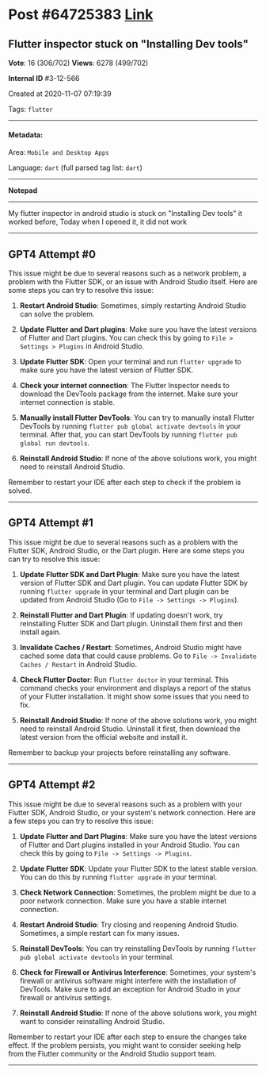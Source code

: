 
# Post \#64725383 [Link](https://stackoverflow.com/questions/64725383/)

## Flutter inspector stuck on "Installing Dev tools"

**Vote**: 16 (306/702) **Views**: 6278 (499/702) 

**Internal ID** \#3-12-566

Created at 2020-11-07 07:19:39

Tags: `flutter`

----------

#### Metadata:

Area: `Mobile and Desktop Apps`

Language: `dart` (full parsed tag list: `dart`)

----------

**Notepad**


----------

My flutter inspector in android studio is stuck on "Installing Dev tools"
[](https://i.stack.imgur.com/SGF3h.png)
it worked before, Today when I opened it, it did not work


----------
        
## GPT4 Attempt \#0

This issue might be due to several reasons such as a network problem, a problem with the Flutter SDK, or an issue with Android Studio itself. Here are some steps you can try to resolve this issue:

1. **Restart Android Studio**: Sometimes, simply restarting Android Studio can solve the problem.

2. **Update Flutter and Dart plugins**: Make sure you have the latest versions of Flutter and Dart plugins. You can check this by going to `File > Settings > Plugins` in Android Studio.

3. **Update Flutter SDK**: Open your terminal and run `flutter upgrade` to make sure you have the latest version of Flutter SDK.

4. **Check your internet connection**: The Flutter Inspector needs to download the DevTools package from the internet. Make sure your internet connection is stable.

5. **Manually install Flutter DevTools**: You can try to manually install Flutter DevTools by running `flutter pub global activate devtools` in your terminal. After that, you can start DevTools by running `flutter pub global run devtools`.

6. **Reinstall Android Studio**: If none of the above solutions work, you might need to reinstall Android Studio.

Remember to restart your IDE after each step to check if the problem is solved.

--------

## GPT4 Attempt \#1

This issue might be due to several reasons such as a problem with the Flutter SDK, Android Studio, or the Dart plugin. Here are some steps you can try to resolve this issue:

1. **Update Flutter SDK and Dart Plugin**: Make sure you have the latest version of Flutter SDK and Dart plugin. You can update Flutter SDK by running `flutter upgrade` in your terminal and Dart plugin can be updated from Android Studio (Go to `File -> Settings -> Plugins`).

2. **Reinstall Flutter and Dart Plugin**: If updating doesn't work, try reinstalling Flutter SDK and Dart plugin. Uninstall them first and then install again.

3. **Invalidate Caches / Restart**: Sometimes, Android Studio might have cached some data that could cause problems. Go to `File -> Invalidate Caches / Restart` in Android Studio.

4. **Check Flutter Doctor**: Run `flutter doctor` in your terminal. This command checks your environment and displays a report of the status of your Flutter installation. It might show some issues that you need to fix.

5. **Reinstall Android Studio**: If none of the above solutions work, you might need to reinstall Android Studio. Uninstall it first, then download the latest version from the official website and install it.

Remember to backup your projects before reinstalling any software.

--------

## GPT4 Attempt \#2

This issue might be due to several reasons such as a problem with your Flutter SDK, Android Studio, or your system's network connection. Here are a few steps you can try to resolve this issue:

1. **Update Flutter and Dart Plugins**: Make sure you have the latest versions of Flutter and Dart plugins installed in your Android Studio. You can check this by going to `File -> Settings -> Plugins`.

2. **Update Flutter SDK**: Update your Flutter SDK to the latest stable version. You can do this by running `flutter upgrade` in your terminal.

3. **Check Network Connection**: Sometimes, the problem might be due to a poor network connection. Make sure you have a stable internet connection.

4. **Restart Android Studio**: Try closing and reopening Android Studio. Sometimes, a simple restart can fix many issues.

5. **Reinstall DevTools**: You can try reinstalling DevTools by running `flutter pub global activate devtools` in your terminal.

6. **Check for Firewall or Antivirus Interference**: Sometimes, your system's firewall or antivirus software might interfere with the installation of DevTools. Make sure to add an exception for Android Studio in your firewall or antivirus settings.

7. **Reinstall Android Studio**: If none of the above solutions work, you might want to consider reinstalling Android Studio.

Remember to restart your IDE after each step to ensure the changes take effect. If the problem persists, you might want to consider seeking help from the Flutter community or the Android Studio support team.

--------
